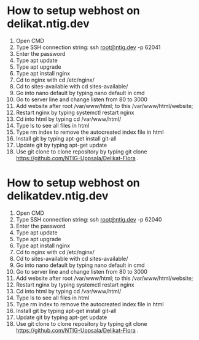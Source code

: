 # How to setup webhost on delikat.ntig.dev

1. Open CMD
2. Type SSH connection string: ssh root@ntig.dev -p 62041
3. Enter the password
4. Type apt update
5. Type apt upgrade
6. Type apt install nginx
7. Cd to nginx with cd /etc/nginx/
8. Cd to sites-available with cd sites-available/
9. Go into nano default by typing nano default in cmd
10. Go to server line and change listen from 80 to 3000
11. Add website after root /var/www/html; to this /var/www/html/website;
12. Restart nginx by typing systemctl restart nginx
13. Cd into html by typing cd /var/www/html/
14. Type ls to see all files in html
15. Type rm index to remove the autocreated index file in html
16. Install git by typing apt-get install git-all
17. Update git by typing apt-get update
18. Use git clone to clone repository by typing git clone https://github.com/NTIG-Uppsala/Delikat-Flora .

# How to setup webhost on delikatdev.ntig.dev

1. Open CMD
2. Type SSH connection string: ssh root@ntig.dev -p 62040
3. Enter the password
4. Type apt update
5. Type apt upgrade
6. Type apt install nginx
7. Cd to nginx with cd /etc/nginx/
8. Cd to sites-available with cd sites-available/
9. Go into nano default by typing nano default in cmd
10. Go to server line and change listen from 80 to 3000
11. Add website after root /var/www/html; to this /var/www/html/website;
12. Restart nginx by typing systemctl restart nginx
13. Cd into html by typing cd /var/www/html/
14. Type ls to see all files in html
15. Type rm index to remove the autocreated index file in html
16. Install git by typing apt-get install git-all
17. Update git by typing apt-get update
18. Use git clone to clone repository by typing git clone https://github.com/NTIG-Uppsala/Delikat-Flora .
